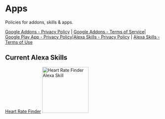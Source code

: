 # Apps

Policies for addons, skills & apps.

[Google Addons - Privacy Policy](addons/privacy.md) | [Google Addons - Terms of Service](addons/terms.md)|
[Google Play App - Privacy Policy](play-app/privacy.md)|[Alexa Skills - Privacy Policy](alexa-skills/privacy.md) | [Alexa Skills - Terms of Use](alexa-skills/terms.md)

  
## Current Alexa Skills
[Heart Rate Finder](https://www.amazon.com/Sophie-Idromenos-Heart-Rate-Finder/dp/B076TFFB7D)
<img
    src="https://images-na.ssl-images-amazon.com/images/I/61MiQUqqB8L.png"
    alt="Heart Rate Finder Alexa Skill"
    width="150"
  />

